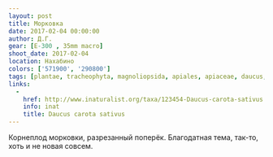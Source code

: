 ```yaml
---
layout: post
title: Морковка
date: 2017-02-04 00:00:00
author: Д.Г.
gear: [E-300 , 35mm macro]
shoot_date: 2017-02-04
location: Нахабино
colors: ['571900', '290800']
tags: [plantae, tracheophyta, magnoliopsida, apiales, apiaceae, daucus, carota, daucus carota sativus]
links:
  -
    href: http://www.inaturalist.org/taxa/123454-Daucus-carota-sativus
    info: inat
    title: Daucus carota sativus
---
```


Корнеплод морковки, разрезанный поперёк. Благодатная тема, так-то, хоть и не новая совсем.
